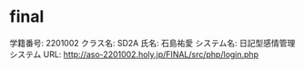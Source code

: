 # final
学籍番号: 2201002
クラス名: SD2A
氏名: 石島祐愛
システム名: 日記型感情管理システム
URL: http://aso-2201002.holy.jp/FINAL/src/php/login.php